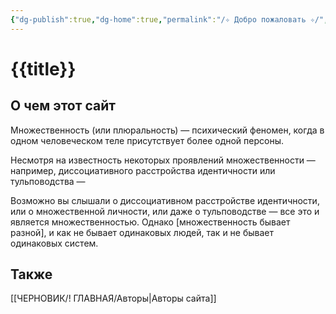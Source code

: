 ```yaml
---
{"dg-publish":true,"dg-home":true,"permalink":"/✧ Добро пожаловать ✧/","tags":["gardenEntry"],"dgPassFrontmatter":true}
---
```



# {{title}}
## О чем этот сайт
Множественность (или плюральность) — психический феномен, когда в одном человеческом теле присутствует более одной персоны.

Несмотря на известность некоторых проявлений множественности — например, диссоциативного расстройства идентичности или тульповодства —

Возможно вы слышали о диссоциативном расстройстве идентичности, или о множественной личности, или даже о тульповодстве — все это и является множественностью. Однако [множественность бывает разной], и как не бывает одинаковых людей, так и не бывает одинаковых систем.

## Также
[[ЧЕРНОВИК/! ГЛАВНАЯ/Авторы\|Авторы сайта]]